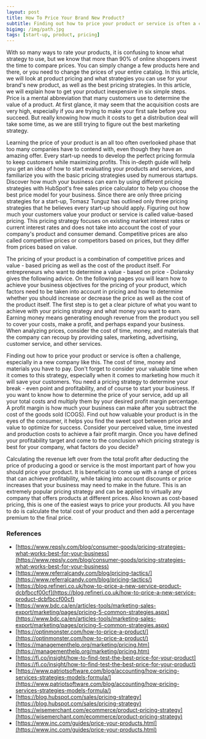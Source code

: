 ```yaml
---
layout: post
title: How To Price Your Brand New Product?
subtitle: Finding out how to price your product or service is often a challenge, especially in a new company.
bigimg: /img/path.jpg
tags: [start-up, product, pricing]
---
```


With so many ways to rate your products, it is confusing to know what strategy to use, but we know that more than 90% of online shoppers invest the time to compare prices. You can simply change a few products here and there, or you need to change the prices of your entire catalog. In this article, we will look at product pricing and what strategies you can use for your brand's new product, as well as the best pricing strategies. In this article, we will explain how to get your product inexpensive in six simple steps. Price is a mental abbreviation that many customers use to determine the value of a product. At first glance, it may seem that the acquisition costs are very high, especially if you are trying to make your first sale before you succeed. But really knowing how much it costs to get a distribution deal will take some time, as we are still trying to figure out the best marketing strategy.

Learning the price of your product is an all too often overlooked phase that too many companies have to contend with, even though they have an amazing offer. Every start-up needs to develop the perfect pricing formula to keep customers while maximizing profits. This in-depth guide will help you get an idea of how to start evaluating your products and services, and familiarize you with the basic pricing strategies used by numerous startups. Discover how much your business can earn by using different pricing strategies with HubSpot's free sales price calculator to help you choose the best price model for your business. Since there are only three pricing strategies for a start-up, Tomasz Tunguz has outlined only three pricing strategies that he believes every start-up should apply. Figuring out how much your customers value your product or service is called value-based pricing. This pricing strategy focuses on existing market interest rates or current interest rates and does not take into account the cost of your company's product and consumer demand. Competitive prices are also called competitive prices or competitors based on prices, but they differ from prices based on value. 

The pricing of your product is a combination of competitive prices and value - based pricing as well as the cost of the product itself. For entrepreneurs who want to determine a value - based on price - Dolansky gives the following advice. On the following pages you will learn how to achieve your business objectives for the pricing of your product, which factors need to be taken into account in pricing and how to determine whether you should increase or decrease the price as well as the cost of the product itself. The first step is to get a clear picture of what you want to achieve with your pricing strategy and what money you want to earn. Earning money means generating enough revenue from the product you sell to cover your costs, make a profit, and perhaps expand your business. When analyzing prices, consider the cost of time, money, and materials that the company can recoup by providing sales, marketing, advertising, customer service, and other services.

Finding out how to price your product or service is often a challenge, especially in a new company like this. The cost of time, money and materials you have to pay. Don't forget to consider your valuable time when it comes to this strategy, especially when it comes to marketing how much it will save your customers. You need a pricing strategy to determine your break - even point and profitability, and of course to start your business. If you want to know how to determine the price of your service, add up all your total costs and multiply them by your desired profit margin percentage. A profit margin is how much your business can make after you subtract the cost of the goods sold (COGS). Find out how valuable your product is in the eyes of the consumer, it helps you find the sweet spot between price and value to optimize for success. Consider your perceived value, time invested and production costs to achieve a fair profit margin. Once you have defined your profitability target and come to the conclusion which pricing strategy is best for your company, what factors do you decide?

Calculating the revenue left over from the total profit after deducting the price of producing a good or service is the most important part of how you should price your product. It is beneficial to come up with a range of prices that can achieve profitability, while taking into account discounts or price increases that your business may need to make in the future. This is an extremely popular pricing strategy and can be applied to virtually any company that offers products at different prices. Also known as cost-based pricing, this is one of the easiest ways to price your products. All you have to do is calculate the total cost of your product and then add a percentage premium to the final price. 

### References

* [https://www.repsly.com/blog/consumer-goods/pricing-strategies-what-works-best-for-your-business](https://www.repsly.com/blog/consumer-goods/pricing-strategies-what-works-best-for-your-business)
* [https://www.referralcandy.com/blog/pricing-tactics/](https://www.referralcandy.com/blog/pricing-tactics/)
* [https://blog.refineri.co.uk/how-to-price-a-new-service-product-dcbfbccf00cf](https://blog.refineri.co.uk/how-to-price-a-new-service-product-dcbfbccf00cf)
* [https://www.bdc.ca/en/articles-tools/marketing-sales-export/marketing/pages/pricing-5-common-strategies.aspx](https://www.bdc.ca/en/articles-tools/marketing-sales-export/marketing/pages/pricing-5-common-strategies.aspx)
* [https://optinmonster.com/how-to-price-a-product/](https://optinmonster.com/how-to-price-a-product/)
* [https://managementhelp.org/marketing/pricing.htm](https://managementhelp.org/marketing/pricing.htm)
* [https://fi.co/insight/how-to-find-test-the-best-price-for-your-product](https://fi.co/insight/how-to-find-test-the-best-price-for-your-product)
* [https://www.patriotsoftware.com/blog/accounting/how-pricing-services-strategies-models-formula/](https://www.patriotsoftware.com/blog/accounting/how-pricing-services-strategies-models-formula/)
* [https://blog.hubspot.com/sales/pricing-strategy](https://blog.hubspot.com/sales/pricing-strategy)
* [https://wisemerchant.com/ecommerce/product-pricing-strategy](https://wisemerchant.com/ecommerce/product-pricing-strategy)
* [https://www.inc.com/guides/price-your-products.html](https://www.inc.com/guides/price-your-products.html)
